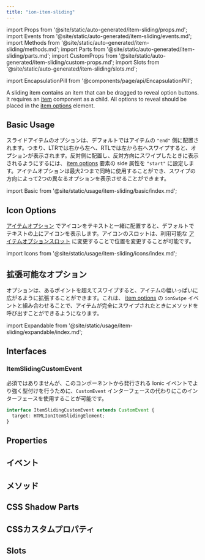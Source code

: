 ```yaml
---
title: "ion-item-sliding"
---
```

import Props from '@site/static/auto-generated/item-sliding/props.md';
import Events from '@site/static/auto-generated/item-sliding/events.md';
import Methods from '@site/static/auto-generated/item-sliding/methods.md';
import Parts from '@site/static/auto-generated/item-sliding/parts.md';
import CustomProps from '@site/static/auto-generated/item-sliding/custom-props.md';
import Slots from '@site/static/auto-generated/item-sliding/slots.md';

<head>
  <title>Slide Buttons | Slide Right to Left with ion-item-sliding</title>
  <meta name="description" content="ion-item-sliding コンポーネントには、ドラッグしてボタンを表示するアイテムが含まれています。スライドしたアイテムが左から右にスワイプされると、オプションが表示されます。" />
</head>

import EncapsulationPill from '@components/page/api/EncapsulationPill';


A sliding item contains an item that can be dragged to reveal option buttons. It requires an [item](./item) component as a child. All options to reveal should be placed in the [item options](./item-options) element.


## Basic Usage

スライドアイテムのオプションは、デフォルトではアイテムの `"end"` 側に配置されます。つまり、LTRでは右から左へ、RTLでは左から右へスワイプすると、オプションが表示されます。反対側に配置し、反対方向にスワイプしたときに表示されるようにするには、 [item options](./item-options) 要素の side 属性を `"start"` に設定します。アイテムオプションは最大2つまで同時に使用することができ、スワイプの方向によって2つの異なるオプションを表示させることができます。

import Basic from '@site/static/usage/item-sliding/basic/index.md';

<Basic />


## Icon Options

[アイテムオプション](./item-option) でアイコンをテキストと一緒に配置すると、デフォルトでテキストの上にアイコンを表示します。アイコンのスロットは、利用可能な [アイテムオプションスロット](./item-option#slots) に変更することで位置を変更することが可能です。

import Icons from '@site/static/usage/item-sliding/icons/index.md';

<Icons />


## 拡張可能なオプション

オプションは、あるポイントを超えてスワイプすると、アイテムの幅いっぱいに広がるように拡張することができます。これは、 [item options](./item-options) の `ionSwipe` イベントと組み合わせることで、アイテムが完全にスワイプされたときにメソッドを呼び出すことができるようになります。

import Expandable from '@site/static/usage/item-sliding/expandable/index.md';

<Expandable />


## Interfaces

### ItemSlidingCustomEvent

必須ではありませんが、このコンポーネントから発行される Ionic イベントでより強く型付けを行うために、`CustomEvent` インターフェースの代わりにこのインターフェースを使用することが可能です。

```typescript
interface ItemSlidingCustomEvent extends CustomEvent {
  target: HTMLIonItemSlidingElement;
}
```

## Properties
<Props />

## イベント
<Events />

## メソッド
<Methods />

## CSS Shadow Parts
<Parts />

## CSSカスタムプロパティ
<CustomProps />

## Slots
<Slots />

